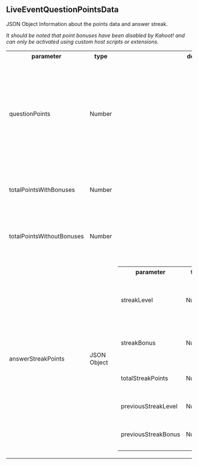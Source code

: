 ## LiveEventQuestionPointsData
<span class="type">JSON Object</span>
Information about the points data and answer streak.

*It should be noted that point bonuses have been disabled by Kahoot! and can only be activated using custom host scripts or extensions.*

<table>
  <tr>
    <th>parameter</th>
    <th>type</th>
    <th>default</th>
    <th>description</th>
  </tr>
  <tr>
    <td>questionPoints</td>
    <td>Number</td>
    <td></td>
    <td>The number of points earned in the question. (needs testing - Does this include bonus answer streak points?)</td>
  </tr>
  <tr>
    <td>totalPointsWithBonuses</td>
    <td>Number</td>
    <td></td>
    <td>The number of points earned (including bonuses)</td>
  </tr>
  <tr>
    <td>totalPointsWithoutBonuses</td>
    <td>Number</td>
    <td></td>
    <td>The number of points earned (without bonuses)</td>
  </tr>
  <tr>
    <td>answerStreakPoints</td>
    <td>JSON Object</td>
    <td>
      <table>
        <tr>
          <th>parameter</th>
          <th>type</th>
          <th>default</th>
          <th>description</th>
        </tr>
        <tr>
          <td>streakLevel</td>
          <td>Number</td>
          <td></td>
          <td>How many questions were answered correctly in a row.</td>
        </tr>
        <tr>
          <td>streakBonus</td>
          <td>Number</td>
          <td>0</td>
          <td>Bonus points awarded by the streakLevel</td>
        </tr>
        <tr>
          <td>totalStreakPoints</td>
          <td>Number</td>
          <td>0</td>
          <td>The total streak points earned.</td>
        </tr>
        <tr>
          <td>previousStreakLevel</td>
          <td>Number</td>
          <td></td>
          <td>The previous steak level</td>
        </tr>
        <tr>
          <td>previousStreakBonus</td>
          <td>Number</td>
          <td>0</td>
          <td>The previous streak bonus</td>
        </tr>
      </table>
    </td>
    <td>Information about the answer streaks.</td>
  </tr>
</table>
